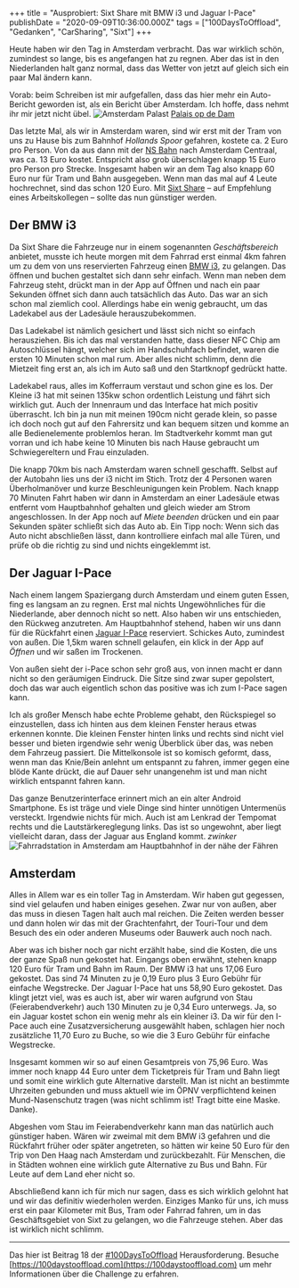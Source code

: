 +++
title = "Ausprobiert: Sixt Share mit BMW i3 und Jaguar I-Pace"
publishDate = "2020-09-09T10:36:00.000Z"
tags = ["100DaysToOffload", "Gedanken", "CarSharing", "Sixt"]
+++

Heute haben wir den Tag in Amsterdam verbracht. Das war wirklich schön, zumindest so lange, bis es angefangen hat zu regnen. Aber das ist in den Niederlanden halt ganz normal, dass das Wetter von jetzt auf gleich sich ein paar Mal ändern kann.

<!--more-->

Vorab: beim Schreiben ist mir aufgefallen, dass das hier mehr ein Auto-Bericht geworden ist, als ein Bericht über Amsterdam. Ich hoffe, dass nehmt ihr mir jetzt nicht übel.
![Amsterdam Palast](https://i.zn80.net/blog/2020-09-amsterdam-palast.jpg)
[Palais op de Dam](https://de.wikipedia.org/wiki/Paleis_op_de_Dam)

Das letzte Mal, als wir in Amsterdam waren, sind wir erst mit der Tram von uns zu Hause bis zum Bahnhof *Hollands Spoor* gefahren, kostete ca. 2 Euro pro Person. Von da aus dann mit der [NS Bahn](https://ns.nl) nach Amsterdam Centraal, was ca. 13 Euro kostet. Entspricht also grob überschlagen knapp 15 Euro pro Person pro Strecke. Insgesamt haben wir an dem Tag also knapp 60 Euro nur für Tram und Bahn ausgegeben. Wenn man das mal auf 4 Leute hochrechnet, sind das schon 120 Euro. Mit [Sixt Share](https://www.sixt.nl/share/#/) – auf Empfehlung eines Arbeitskollegen – sollte das nun günstiger werden.

## Der BMW i3

Da Sixt Share die Fahrzeuge nur in einem sogenannten *Geschäftsbereich* anbietet, musste ich heute morgen mit dem Fahrrad erst einmal 4km fahren um zu dem von uns reservierten Fahrzeug einen [BMW i3](https://de.wikipedia.org/wiki/BMW_i3), zu gelangen. Das öffnen und buchen gestaltet sich dann sehr einfach. Wenn man neben dem Fahrzeug steht, drückt man in der App auf Öffnen und nach ein paar Sekunden öffnet sich dann auch tatsächlich das Auto. Das war an sich schon mal ziemlich cool. Allerdings habe ein wenig gebraucht, um das Ladekabel aus der Ladesäule herauszubekommen.

Das Ladekabel ist nämlich gesichert und lässt sich nicht so einfach herausziehen. Bis ich das mal verstanden hatte, dass dieser NFC Chip am Autoschlüssel hängt, welcher sich im Handschuhfach befindet, waren die ersten 10 Minuten schon mal rum. Aber alles nicht schlimm, denn die Mietzeit fing erst an, als ich im Auto saß und den Startknopf gedrückt hatte.

Ladekabel raus, alles im Kofferraum verstaut und schon gine es los. Der Kleine i3 hat mit seinen 135kw schon ordentlich Leistung und fährt sich wirklich gut. Auch der Innenraum und das Interface hat mich positiv überrascht. Ich bin ja nun mit meinen 190cm nicht gerade klein, so passe ich doch noch gut auf den Fahrersitz und kan bequem sitzen und komme an alle Bedienelemente problemlos heran. Im Stadtverkehr kommt man gut vorran und ich habe keine 10 Minuten bis nach Hause gebraucht um Schwiegereltern und Frau einzuladen.

Die knapp 70km bis nach Amsterdam waren schnell geschafft. Selbst auf der Autobahn lies uns der i3 nicht im Stich. Trotz der 4 Personen waren Überholmanöver und kurze Beschleunigungen kein Problem. Nach knapp 70 Minuten Fahrt haben wir dann in Amsterdam an einer Ladesäule etwas entfernt vom Hauptbahnhof gehalten und gleich wieder am Strom angeschlossen. In der App noch auf *Miete beenden* drücken und ein paar Sekunden später schließt sich das Auto ab. Ein Tipp noch: Wenn sich das Auto nicht abschließen lässt, dann kontrolliere einfach mal alle Türen, und prüfe ob die richtig zu sind und nichts eingeklemmt ist.

## Der Jaguar I-Pace

Nach einem langem Spaziergang durch Amsterdam und einem guten Essen, fing es langsam an zu regnen. Erst mal nichts Ungewöhnliches für die Niederlande, aber dennoch nicht so nett. Also haben wir uns entschieden, den Rückweg anzutreten. Am Hauptbahnhof stehend, haben wir uns dann für die Rückfahrt einen [Jaguar I-Pace](https://de.wikipedia.org/wiki/Jaguar_I-Pace) reserviert. Schickes Auto, zumindest von außen. Die 1,5km waren schnell gelaufen, ein klick in der App auf *Öffnen* und wir saßen im Trockenen.

Von außen sieht der i-Pace schon sehr groß aus, von innen macht er dann nicht so den geräumigen Eindruck. Die Sitze sind zwar super gepolstert, doch das war auch eigentlich schon das positive was ich zum I-Pace sagen kann.

Ich als großer Mensch habe echte Probleme gehabt, den Rückspiegel so einzustellen, dass ich hinten aus dem kleinen Fenster heraus etwas erkennen konnte. Die kleinen Fenster hinten links und rechts sind nicht viel besser und bieten irgendwie sehr wenig Überblick über das, was neben dem Fahrzeug passiert. Die Mittelkonsole ist so komisch geformt, dass, wenn man das Knie/Bein anlehnt um entspannt zu fahren, immer gegen eine blöde Kante drückt, die auf Dauer sehr unangenehm ist und man nicht wirklich entspannt fahren kann.

Das ganze Benutzerinterface erinnert mich an ein alter Android Smartphone. Es ist träge und viele Dinge sind hinter unnötigen Untermenüs versteckt. Irgendwie nichts für mich. Auch ist am Lenkrad der Tempomat rechts und die Lautstärkereglegung links. Das ist so ungewohnt, aber liegt vielleicht daran, dass der Jaguar aus England kommt. *zwinker*
![Fahrradstation in Amsterdam am Hauptbahnhof in der nähe der Fähren](https://i.zn80.net/blog/2020-09-amsterdam-fahrrad-station.jpg)
## Amsterdam

Alles in Allem war es ein toller Tag in Amsterdam. Wir haben gut gegessen, sind viel gelaufen und haben einiges gesehen. Zwar nur von außen, aber das muss in diesen Tagen halt auch mal reichen. Die Zeiten werden besser und dann holen wir das mit der Grachtenfahrt, der Touri-Tour und dem Besuch des ein oder anderen Museums oder Bauwerk auch noch nach.

Aber was ich bisher noch gar nicht erzählt habe, sind die Kosten, die uns der ganze Spaß nun gekostet hat. Eingangs oben erwähnt, stehen knapp 120 Euro für Tram und Bahn im Raum. Der BMW i3 hat uns 17,06 Euro gekostet. Das sind 74 Minuten zu je 0,19 Euro plus 3 Euro Gebühr für einfache Wegstrecke. Der Jaguar I-Pace hat uns 58,90 Euro gekostet. Das klingt jetzt viel, was es auch ist, aber wir waren aufgrund von Stau (Feierabendverkehr) auch 130 Minuten zu je 0,34 Euro unterwegs. Ja, so ein Jaguar kostet schon ein wenig mehr als ein kleiner i3. Da wir für den I-Pace auch eine Zusatzversicherung ausgewählt haben, schlagen hier noch zusätzliche 11,70 Euro zu Buche, so wie die 3 Euro Gebühr für einfache Wegstrecke.

Insgesamt kommen wir so auf einen Gesamtpreis von 75,96 Euro. Was immer noch knapp 44 Euro unter dem Ticketpreis für Tram und Bahn liegt und somit eine wirklich gute Alternative darstellt. Man ist nicht an bestimmte Uhrzeiten gebunden und muss aktuell wie im ÖPNV verpflichtend keinen Mund-Nasenschutz tragen (was nicht schlimm ist! Tragt bitte eine Maske. Danke).

Abgeshen vom Stau im Feierabendverkehr kann man das natürlich auch günstiger haben. Wären wir zweimal mit dem BMW i3 gefahren und die Rückfahrt früher oder später angetreten, so hätten wir keine 50 Euro für den Trip von Den Haag nach Amsterdam und zurückbezahlt. Für Menschen, die in Städten wohnen eine wirklich gute Alternative zu Bus und Bahn. Für Leute auf dem Land eher nicht so.

Abschließend kann ich für mich nur sagen, dass es sich wirklich gelohnt hat und wir das definitiv wiederholen werden. Einziges Manko für uns, ich muss erst ein paar Kilometer mit Bus, Tram oder Fahrrad fahren, um in das Geschäftsgebiet von Sixt zu gelangen, wo die Fahrzeuge stehen. Aber das ist wirklich nicht schlimm.

---

Das hier ist Beitrag 18 der [#100DaysToOffload](https://blog.zn80.net/tag:100DaysToOffload) Herausforderung. Besuche [https://100daystooffload.com](https://100daystooffload.com) um mehr Informationen über die Challenge zu erfahren.
